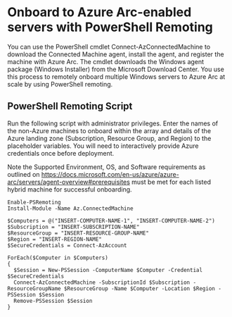 # Onboard to Azure Arc-enabled servers with PowerShell Remoting

You can use the PowerShell cmdlet Connect-AzConnectedMachine to download the Connected Machine agent, install the agent, and register the machine with Azure Arc. The cmdlet downloads the Windows agent package (Windows Installer) from the Microsoft Download Center. You use this process to remotely onboard multiple Windows servers to Azure Arc at scale by using PowerShell remoting.

## PowerShell Remoting Script

Run the following script with administrator privileges. Enter the names of the non-Azure machines to onboard within the array and details of the Azure landing zone (Subscription, Resource Group, and Region) to the placeholder variables. You will need to interactively provide Azure credentials once before deployment.

Note the Supported Environment, OS, and Software requirements as outlined on https://docs.microsoft.com/en-us/azure/azure-arc/servers/agent-overview#prerequisites must be met for each listed hybrid machine for successful onboarding.

```
Enable-PSRemoting
Install-Module -Name Az.ConnectedMachine

$Computers = @("INSERT-COMPUTER-NAME-1", "INSERT-COMPUTER-NAME-2")
$Subscription = "INSERT-SUBSCRIPTION-NAME"
$ResourceGroup = "INSERT-RESOURCE-GROUP-NAME"
$Region = "INSERT-REGION-NAME"
$SecureCredentials = Connect-AzAccount

ForEach($Computer in $Computers) 
{
  $Session = New-PSSession -ComputerName $Computer -Credential $SecureCredentials
  Connect-AzConnectedMachine -SubscriptionId $Subscription -ResourceGroupName $ResourceGroup -Name $Computer -Location $Region -PSSession $Session
  Remove-PSSession $Session
}
```
